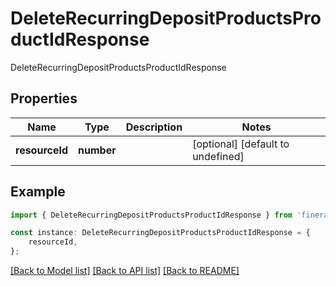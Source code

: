 # DeleteRecurringDepositProductsProductIdResponse

DeleteRecurringDepositProductsProductIdResponse

## Properties

Name | Type | Description | Notes
------------ | ------------- | ------------- | -------------
**resourceId** | **number** |  | [optional] [default to undefined]

## Example

```typescript
import { DeleteRecurringDepositProductsProductIdResponse } from 'fineract-typescript-client';

const instance: DeleteRecurringDepositProductsProductIdResponse = {
    resourceId,
};
```

[[Back to Model list]](../README.md#documentation-for-models) [[Back to API list]](../README.md#documentation-for-api-endpoints) [[Back to README]](../README.md)
